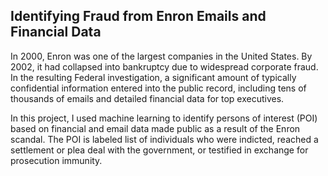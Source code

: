 <h2>Identifying Fraud from Enron Emails and Financial Data</h2>
<p>
In 2000, Enron was one of the largest companies in the United States. By 2002, it had collapsed into bankruptcy due to widespread corporate fraud. In the resulting Federal investigation, a significant amount of typically confidential information entered into the public record,	including tens of thousands of emails and detailed financial data for top executives.
</p>

<p>
In this project, I used machine learning to identify persons of interest (POI) based on financial and email data made public as a result of the Enron scandal. The POI is labeled list of individuals who were indicted, reached a settlement or plea deal with the government, or testified in exchange for prosecution immunity. 
</p>

